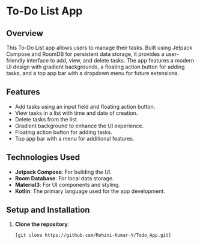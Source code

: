 # To-Do List App

## Overview

This To-Do List app allows users to manage their tasks. Built using Jetpack Compose and RoomDB for persistent data storage, it provides a user-friendly interface to add, view, and delete tasks. The app features a modern UI design with gradient backgrounds, a floating action button for adding tasks, and a top app bar with a dropdown menu for future extensions.

## Features

- Add tasks using an input field and floating action button.
- View tasks in a list with time and date of creation.
- Delete tasks from the list.
- Gradient background to enhance the UI experience.
- Floating action button for adding tasks.
- Top app bar with a menu for additional features.
  
## Technologies Used

- **Jetpack Compose**: For building the UI.
- **Room Database**: For local data storage.
- **Material3**: For UI components and styling.
- **Kotlin**: The primary language used for the app development.

## Setup and Installation

1. **Clone the repository**:

   ```bash
   [git clone https://github.com/Rohini-Kumar-Y/Todo_App.git]
